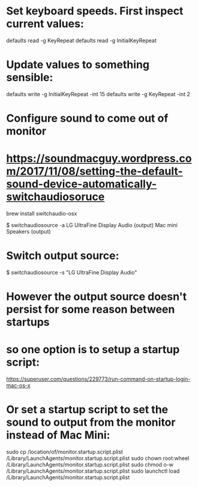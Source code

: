 
# Set keyboard speeds. First inspect current values:
defaults read -g KeyRepeat
defaults read -g InitialKeyRepeat

# Update values to something sensible:
defaults write -g InitialKeyRepeat -int 15
defaults write -g KeyRepeat -int 2

# Configure sound to come out of monitor
# https://soundmacguy.wordpress.com/2017/11/08/setting-the-default-sound-device-automatically-switchaudiosoruce
brew install switchaudio-osx

$ switchaudiosource -a
LG UltraFine Display Audio (output)
Mac mini Speakers (output)

# Switch output source:
$ switchaudiosource -s "LG UltraFine Display Audio"

# However the output source doesn't persist for some reason between startups
# so one option is to setup a startup script:
https://superuser.com/questions/229773/run-command-on-startup-login-mac-os-x


# Or set a startup script to set the sound to output from the monitor instead of Mac Mini:

sudo cp /location/of/monitor.startup.script.plist /Library/LaunchAgents/monitor.startup.script.plist
sudo chown root:wheel /Library/LaunchAgents/monitor.startup.script.plist
sudo chmod o-w /Library/LaunchAgents/monitor.startup.script.plist
sudo launchctl load /Library/LaunchAgents/monitor.startup.script.plist
